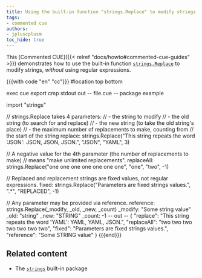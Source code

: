```yaml
---
title: Using the built-in function "strings.Replace" to modify strings
tags:
- commented cue
authors:
- jpluscplusm
toc_hide: true
---
```


This [Commented CUE]({{< relref "docs/howto#commented-cue-guides" >}})
demonstrates how to use the built-in function
[`strings.Replace`](https://pkg.go.dev/cuelang.org/go/pkg/strings#Replace)
to modify strings, *without* using regular expressions.

{{{with code "en" "cc"}}}
#location top bottom

exec cue export
cmp stdout out
-- file.cue --
package example

import "strings"

// strings.Replace takes 4 parameters:
// - the string to modify
// - the old string (to search for and replace)
// - the new string (to take the old string's place)
// - the maximum number of replacements to make, counting from
//   the start of the string
replace: strings.Replace("This string repeats the word 'JSON': JSON, JSON, JSON.", "JSON", "YAML", 3)

// A negative value for the 4th parameter (the number of replacements to make)
// means "make unlimited replacements".
replaceAll: strings.Replace("one one one one one one one", "one", "two", -1)

// Replaced and replacement strings are fixed values, not regular expressions.
fixed: strings.Replace("Parameters are fixed strings values.", ".*", "REPLACED", -1)

// Any parameter may be provided via reference.
reference: strings.Replace(_modify, _old, _new, _count)
_modify:   "Some string value"
_old:      "string"
_new:      "STRING"
_count:    -1
-- out --
{
    "replace": "This string repeats the word 'YAML': YAML, YAML, JSON.",
    "replaceAll": "two two two two two two two",
    "fixed": "Parameters are fixed strings values.",
    "reference": "Some STRING value"
}
{{{end}}}

## Related content

- The [`strings`](https://pkg.go.dev/cuelang.org/go/pkg/strings) built-in package
